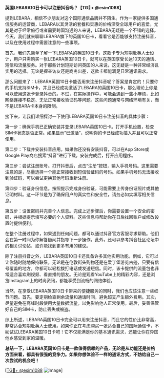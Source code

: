 **英国LEBARA10日卡可以注册抖音吗？【TG💪+ @esim1088】**

提到LEBARA，相信不少朋友对这个国际通信品牌并不陌生。作为一家提供多国通信服务的运营商，LEBARA以其灵活的套餐和实惠的价格深受全球用户的喜爱。尤其是对于经常旅行或者需要跨国沟通的人来说，LEBARA无疑是一个不错的选择。今天，我们就来聊聊LEBARA旗下的英国10日卡，看看它是否能够支持注册抖音，以及在使用过程中需要注意的一些事项。

首先，我们先简单了解一下LEBARA的英国10日卡。这款卡专为短期赴英人士设计，用户只需购买一张LEBARA英国10日卡，就可以在英国享受长达10天的通话、短信和流量服务。对于那些计划短期访问英国的人来说，这无疑是一种非常经济且实用的选择。无论是探亲访友还是商务出差，这款卡都能满足日常通讯需求。

那么问题来了：LEBARA英国10日卡能否用来注册抖音呢？答案是肯定的！只要你的手机支持SIM卡，并且已经成功激活了LEBARA的英国10日卡，那么理论上你是可以使用这张卡登录抖音的。不过，在实际操作中，可能会遇到一些小麻烦，比如网络连接不稳定、无法正常接收验证码等问题。这些问题通常与网络环境有关，而不是LEBARA卡本身的限制。

接下来，让我们详细探讨一下使用LEBARA英国10日卡注册抖音的具体步骤：

第一步：确保手机已正确安装并登录LEBARA英国10日卡。打开手机设置，检查SIM卡状态是否正常。如果显示“已激活”，说明你的卡已经成功插入并且可以正常使用。

第二步：下载并安装抖音应用。如果你还没有安装抖音，可以在App Store或Google Play商店搜索“抖音”进行下载。安装完成后，打开应用程序。

第三步：尝试注册账号。打开抖音后，点击“注册”按钮，输入手机号码。这里需要注意的是，尽量选择一个能正常接收到短信验证码的号码。如果手机号码无法接收到验证码，可以尝试更换其他号码重新注册。

第四步：验证身份信息。按照提示完成身份验证，可能需要上传身份证照片或其他证明材料。这一环节是为了确保用户的真实性和安全性，请务必如实填写相关信息。

第五步：设置密码并完善个人信息。完成上述步骤后，你需要设置一个安全的密码，并根据提示填写必要的个人资料。这些信息将帮助你在日后找回账户或修改设置时提供便利。

在整个注册过程中，如果遇到任何问题，都可以通过抖音官方客服寻求帮助。他们会在第一时间为你解答疑问并指导下一步操作。此外，还可以参考抖音社区论坛中的相关讨论帖，或许能找到更多有用的建议。

除了注册抖音之外，LEBARA英国10日卡还具备许多其他实用功能。例如，它可以让你随时随地保持联系，无论是在伦敦街头购物还是在爱丁堡游览古迹，只要有信号覆盖的地方，你都可以轻松拨打电话或发送短信。同时，该卡提供的流量包也非常适合喜欢刷视频、看直播的朋友。无论是观看YouTube上的精彩内容，还是浏览Instagram上的时尚资讯，都能享受到流畅的网络体验。

当然，在享受LEBARA英国10日卡带来的便捷服务的同时，我们也应该注意一些细节问题。首先，要定期检查剩余流量和通话时间，避免超支产生额外费用。其次，尽量避免在高峰时段使用大量数据流量，以免影响他人正常使用。最后，妥善保管好自己的SIM卡，防止丢失或被盗。

综上所述，LEBARA英国10日卡完全可以用来注册抖音，而且它的性价比非常高，非常适合短期赴英人士使用。如果你正在考虑购买一张适合自己的国际通信卡，不妨试试LEBARA英国10日卡吧！它不仅能满足你的基本通讯需求，还能让你在异国他乡感受到家的温暖。

**总结一下，LEBARA英国10日卡是一款值得信赖的产品，无论是从功能还是价格方面来看，都具有很强的竞争力。如果你想体验不一样的通讯方式，不妨给自己一次尝试的机会吧！**

[[TG💪+ @esim1088](https://t.me/s/esim1088) ![Image](https://i.postimg.cc/4NQfJmqS/Snipaste-2025-05-13-00-14-12.png)]